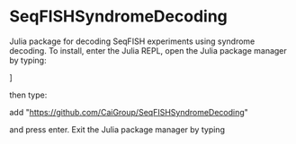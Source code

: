 # SeqFISHSyndromeDecoding

Julia package for decoding SeqFISH experiments using syndrome decoding. To install, enter the Julia REPL, open the Julia package manager by typing:

]

then type:

add "https://github.com/CaiGroup/SeqFISHSyndromeDecoding"

and press enter. Exit the Julia package manager by typing <delete>
